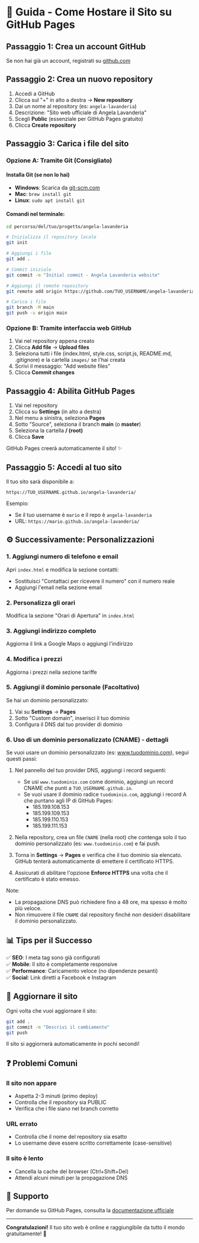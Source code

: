 # 🚀 Guida - Come Hostare il Sito su GitHub Pages

## Passaggio 1: Crea un account GitHub
Se non hai già un account, registrati su [github.com](https://github.com)

## Passaggio 2: Crea un nuovo repository
1. Accedi a GitHub
2. Clicca sul "+" in alto a destra → **New repository**
3. Dai un nome al repository (es: `angela-lavanderia`)
4. Descrizione: "Sito web ufficiale di Angela Lavanderia"
5. Scegli **Public** (essenziale per GitHub Pages gratuito)
6. Clicca **Create repository**

## Passaggio 3: Carica i file del sito

### Opzione A: Tramite Git (Consigliato)

#### Installa Git (se non lo hai)
- **Windows**: Scarica da [git-scm.com](https://git-scm.com)
- **Mac**: `brew install git`
- **Linux**: `sudo apt install git`

#### Comandi nel terminale:
```bash
cd percorso/del/tuo/progetto/angela-lavanderia

# Inizializza il repository locale
git init

# Aggiungi i file
git add .

# Commit iniziale
git commit -m "Initial commit - Angela Lavanderia website"

# Aggiungi il remote repository
git remote add origin https://github.com/TUO_USERNAME/angela-lavanderia.git

# Carica i file
git branch -M main
git push -u origin main
```

### Opzione B: Tramite interfaccia web GitHub
1. Vai nel repository appena creato
2. Clicca **Add file** → **Upload files**
3. Seleziona tutti i file (index.html, style.css, script.js, README.md, .gitignore) e la cartella `images/` se l'hai creata
4. Scrivi il messaggio: "Add website files"
5. Clicca **Commit changes**

## Passaggio 4: Abilita GitHub Pages

1. Vai nel repository
2. Clicca su **Settings** (in alto a destra)
3. Nel menu a sinistra, seleziona **Pages**
4. Sotto "Source", seleziona il branch **main** (o **master**)
5. Seleziona la cartella **/ (root)**
6. Clicca **Save**

GitHub Pages creerà automaticamente il sito! ✨

## Passaggio 5: Accedi al tuo sito

Il tuo sito sarà disponibile a:
```
https://TUO_USERNAME.github.io/angela-lavanderia/
```

Esempio:
- Se il tuo username è `mario` e il repo è `angela-lavanderia`
- URL: `https://mario.github.io/angela-lavanderia/`

## ⚙️ Successivamente: Personalizzazioni

### 1. Aggiungi numero di telefono e email
Apri `index.html` e modifica la sezione contatti:
- Sostituisci "Contattaci per ricevere il numero" con il numero reale
- Aggiungi l'email nella sezione email

### 2. Personalizza gli orari
Modifica la sezione "Orari di Apertura" in `index.html`

### 3. Aggiungi indirizzo completo
Aggiorna il link a Google Maps o aggiungi l'indirizzo

### 4. Modifica i prezzi
Aggiorna i prezzi nella sezione tariffe

### 5. Aggiungi il dominio personale (Facoltativo)
Se hai un dominio personalizzato:
1. Vai su **Settings** → **Pages**
2. Sotto "Custom domain", inserisci il tuo dominio
3. Configura il DNS dal tuo provider di dominio

### 6. Uso di un dominio personalizzato (CNAME) - dettagli
Se vuoi usare un dominio personalizzato (es: www.tuodominio.com), segui questi passi:

1. Nel pannello del tuo provider DNS, aggiungi i record seguenti:
	 - Se usi `www.tuodominio.com` come dominio, aggiungi un record CNAME che punti a `TUO_USERNAME.github.io`.
	 - Se vuoi usare il dominio radice `tuodominio.com`, aggiungi i record A che puntano agli IP di GitHub Pages:
		 - 185.199.108.153
		 - 185.199.109.153
		 - 185.199.110.153
		 - 185.199.111.153

2. Nella repository, crea un file `CNAME` (nella root) che contenga solo il tuo dominio personalizzato (es: `www.tuodominio.com`) e fai push.

3. Torna in **Settings** → **Pages** e verifica che il tuo dominio sia elencato. GitHub tenterà automaticamente di emettere il certificato HTTPS.

4. Assicurati di abilitare l'opzione **Enforce HTTPS** una volta che il certificato è stato emesso.

Note:
- La propagazione DNS può richiedere fino a 48 ore, ma spesso è molto più veloce.
- Non rimuovere il file `CNAME` dal repository finché non desideri disabilitare il dominio personalizzato.

## 📊 Tips per il Successo

✅ **SEO**: I meta tag sono già configurati  
✅ **Mobile**: Il sito è completamente responsive  
✅ **Performance**: Caricamento veloce (no dipendenze pesanti)  
✅ **Social**: Link diretti a Facebook e Instagram  

## 🔄 Aggiornare il sito

Ogni volta che vuoi aggiornare il sito:

```bash
git add .
git commit -m "Descrivi il cambiamento"
git push
```

Il sito si aggiornerà automaticamente in pochi secondi!

## ❓ Problemi Comuni

### Il sito non appare
- Aspetta 2-3 minuti (primo deploy)
- Controlla che il repository sia PUBLIC
- Verifica che i file siano nel branch corretto

### URL errato
- Controlla che il nome del repository sia esatto
- Lo username deve essere scritto correttamente (case-sensitive)

### Il sito è lento
- Cancella la cache del browser (Ctrl+Shift+Del)
- Attendi alcuni minuti per la propagazione DNS

## 📧 Supporto

Per domande su GitHub Pages, consulta la [documentazione ufficiale](https://docs.github.com/en/pages)

---

**Congratulazioni!** Il tuo sito web è online e raggiungibile da tutto il mondo gratuitamente! 🎉
